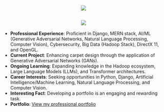 
<h1 align="center">
  <a href="https://git.io/typing-svg">
    <img src="https://readme-typing-svg.herokuapp.com/?lines=Hi+👋;+I'm+Sailesh+Shiwakoti!;&center=true&size=30">
  </a>
</h1>


<h2 align="center">
  <a href="https://git.io/typing-svg">
    <img src="https://readme-typing-svg.herokuapp.com/?lines=Computer+Engineer+From_Nepal;10101011;0101011;00000000000000;100000000;11011111111111;&center=true&size=20">
    
    
  </a>
</h2>

- **Professional Experience**: Proficient in Django, MERN stack, AI/ML (Generative Adversarial Networks, Natural Language Processing, Computer Vision), Cybersecurity, Big Data (Hadoop Stack), DirectX 11, and OpenGL.
- **Current Project**: Enhancing carpet design through the application of Generative Adversarial Networks (GANs).
- **Ongoing Learning**: Expanding knowledge in the Hadoop ecosystem, Large Language Models (LLMs), and Transformer architectures.
- **Career Interests**: Seeking opportunities in Python, Django, Artificial Intelligence/Machine Learning, Natural Language Processing, and Computer Vision.
- **Interesting Fact**: Developing a portfolio is an engaging and rewarding task.
- **Portfolio**: [View my professional portfolio](https://www.youtube.com/channel/UCBH8YX4ZXAoGTGdFoz2dpGw)

<div align="center">

  <br />
 
  <br />
  <br />
  <br />
</div>
